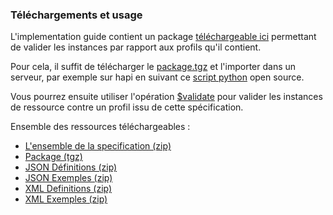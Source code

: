 ### Téléchargements et usage

L'implementation guide contient un package [téléchargeable ici](package.tgz) permettant de valider les instances par rapport aux profils qu'il contient.

Pour cela, il suffit de télécharger le [package.tgz](package.tgz) et l'importer dans un serveur, par exemple sur hapi en suivant ce [script python](https://github.com/nmdp-bioinformatics/igloader) open source.

Vous pourrez ensuite utiliser l'opération [$validate](https://www.hl7.org/fhir/resource-operation-validate.html) pour valider les instances de ressource contre un profil issu de cette spécification.

Ensemble des ressources téléchargeables : 
* [L'ensemble de la specification (zip)](full-ig.zip)
* [Package (tgz)](package.tgz)
* [JSON Définitions (zip)](definitions.json.zip)
* [JSON Exemples (zip)](examples.json.zip)
* [XML Definitions (zip)](definitions.xml.zip)
* [XML Exemples (zip)](examples.xml.zip)